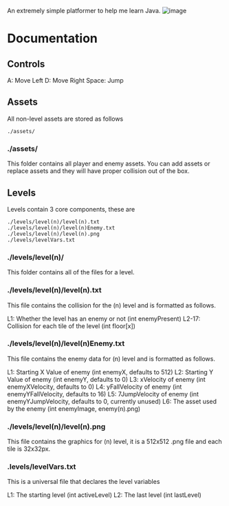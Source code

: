An extremely simple platformer to help me learn Java.
![image](https://github.com/poach3r/borld/assets/58641438/c042bb14-960f-4441-b2f5-d404ee0fde8b)

# Documentation

## Controls

A: Move Left
D: Move Right
Space: Jump

## Assets

All non-level assets are stored as follows
```
./assets/
```

### ./assets/

This folder contains all player and enemy assets. 
You can add assets or replace assets and they will have proper collision out of the box.

## Levels

Levels contain 3 core components, these are 
```
./levels/level(n)/level(n).txt
./levels/level(n)/level(n)Enemy.txt
./levels/level(n)/level(n).png
./levels/levelVars.txt
```

### ./levels/level(n)/

This folder contains all of the files for a level.

### ./levels/level(n)/level(n).txt

This file contains the collision for the (n) level and is formatted as follows.

L1: Whether the level has an enemy or not (int enemyPresent)
L2-17: Collision for each tile of the level (int floor[x])

### ./levels/level(n)/level(n)Enemy.txt

This file contains the enemy data for (n) level and is formatted as follows.

L1: Starting X Value of enemy (int enemyX, defaults to 512)
L2: Starting Y Value of enemy (int enemyY, defaults to 0)
L3: xVelocity of enemy (int enemyXVelocity, defaults to 0)
L4: yFallVelocity of enemy (int enemyYFallVelocity, defaults to 16)
L5: 7JumpVelocity of enemy (int enemyYJumpVelocity, defaults to 0, currently unused)
L6: The asset used by the enemy (int enemyImage, enemy(n).png)

### ./levels/level(n)/level(n).png

This file contains the graphics for (n) level, it is a 512x512 .png file and each tile is 32x32px.

### .levels/levelVars.txt

This is a universal file that declares the level variables

L1: The starting level (int activeLevel)
L2: The last level (int lastLevel)